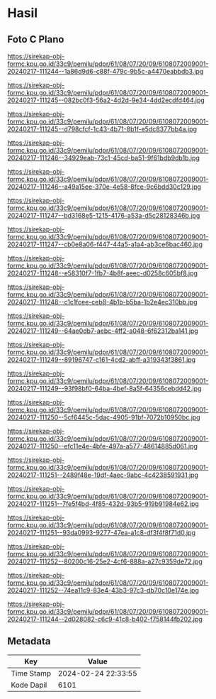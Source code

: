# Hasil

## Foto C Plano

https://sirekap-obj-formc.kpu.go.id/33c9/pemilu/pdpr/61/08/07/20/09/6108072009001-20240217-111244--1a86d9d6-c88f-479c-9b5c-a4470eabbdb3.jpg

https://sirekap-obj-formc.kpu.go.id/33c9/pemilu/pdpr/61/08/07/20/09/6108072009001-20240217-111245--082bc0f3-56a2-4d2d-9e34-4dd2ecdfd464.jpg

https://sirekap-obj-formc.kpu.go.id/33c9/pemilu/pdpr/61/08/07/20/09/6108072009001-20240217-111245--d798cfcf-1c43-4b71-8b1f-e5dc8377bb4a.jpg

https://sirekap-obj-formc.kpu.go.id/33c9/pemilu/pdpr/61/08/07/20/09/6108072009001-20240217-111246--34929eab-73c1-45cd-ba51-9f61bdb9db1b.jpg

https://sirekap-obj-formc.kpu.go.id/33c9/pemilu/pdpr/61/08/07/20/09/6108072009001-20240217-111246--a49a15ee-370e-4e58-8fce-9c6bdd30c129.jpg

https://sirekap-obj-formc.kpu.go.id/33c9/pemilu/pdpr/61/08/07/20/09/6108072009001-20240217-111247--bd3168e5-1215-4176-a53a-d5c28128346b.jpg

https://sirekap-obj-formc.kpu.go.id/33c9/pemilu/pdpr/61/08/07/20/09/6108072009001-20240217-111247--cb0e8a06-f447-44a5-a1a4-ab3ce6bac460.jpg

https://sirekap-obj-formc.kpu.go.id/33c9/pemilu/pdpr/61/08/07/20/09/6108072009001-20240217-111248--e58310f7-1fb7-4b8f-aeec-d0258c605bf8.jpg

https://sirekap-obj-formc.kpu.go.id/33c9/pemilu/pdpr/61/08/07/20/09/6108072009001-20240217-111248--c1c1fcee-ceb8-4b1b-b5ba-1b2e4ec310bb.jpg

https://sirekap-obj-formc.kpu.go.id/33c9/pemilu/pdpr/61/08/07/20/09/6108072009001-20240217-111249--64ae0db7-aebc-4ff2-a048-6f62312ba141.jpg

https://sirekap-obj-formc.kpu.go.id/33c9/pemilu/pdpr/61/08/07/20/09/6108072009001-20240217-111249--89196747-c161-4cd2-abff-a319343f3861.jpg

https://sirekap-obj-formc.kpu.go.id/33c9/pemilu/pdpr/61/08/07/20/09/6108072009001-20240217-111249--93f98bf0-64ba-4bef-8a5f-64356cebdd42.jpg

https://sirekap-obj-formc.kpu.go.id/33c9/pemilu/pdpr/61/08/07/20/09/6108072009001-20240217-111250--5cf6445c-5dac-4905-91bf-7072b10950bc.jpg

https://sirekap-obj-formc.kpu.go.id/33c9/pemilu/pdpr/61/08/07/20/09/6108072009001-20240217-111250--efc11e4e-4bfe-497a-a577-48614885d061.jpg

https://sirekap-obj-formc.kpu.go.id/33c9/pemilu/pdpr/61/08/07/20/09/6108072009001-20240217-111251--2489f48e-19df-4aec-9abc-4c4238591931.jpg

https://sirekap-obj-formc.kpu.go.id/33c9/pemilu/pdpr/61/08/07/20/09/6108072009001-20240217-111251--7fe5f4bd-4f85-432d-93b5-919b91984e62.jpg

https://sirekap-obj-formc.kpu.go.id/33c9/pemilu/pdpr/61/08/07/20/09/6108072009001-20240217-111251--93da0993-9277-47ea-a1c8-df3f4f8f71d0.jpg

https://sirekap-obj-formc.kpu.go.id/33c9/pemilu/pdpr/61/08/07/20/09/6108072009001-20240217-111252--80200c16-25e2-4cf6-888a-a27c9359de72.jpg

https://sirekap-obj-formc.kpu.go.id/33c9/pemilu/pdpr/61/08/07/20/09/6108072009001-20240217-111252--74ea11c9-83e4-43b3-97c3-db70c10e174e.jpg

https://sirekap-obj-formc.kpu.go.id/33c9/pemilu/pdpr/61/08/07/20/09/6108072009001-20240217-111244--2d028082-c6c9-41c8-b402-f758144fb202.jpg


## Metadata

| Key        | Value               |
| ---------- | ------------------- |
| Time Stamp | 2024-02-24 22:33:55 |
| Kode Dapil | 6101                |



